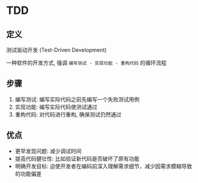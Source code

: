 # TDD

## 定义

测试驱动开发 (Test-Driven Development)

一种软件的开发方式, 强调 `编写测试 - 实现功能 - 重构代码` 的循环流程

## 步骤

1. 编写测试: 编写实际代码之前先编写一个失败测试用例
2. 实现功能: 编写实际代码使测试通过
3. 重构代码: 对代码进行重构, 确保测试仍然通过

## 优点

- 更早发现问题: 减少调试时间
- 提高代码健壮性: 比如验证新代码是否破坏了原有功能
- 明确开发目标: 迫使开发者在编码前深入理解需求细节，减少因需求模糊导致的功能偏差